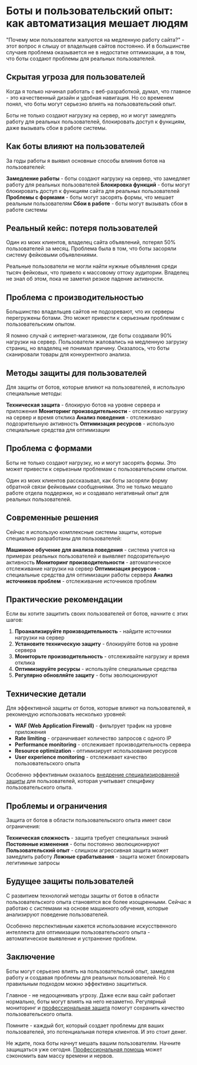 ﻿# Боты и пользовательский опыт: как автоматизация мешает людям

"Почему мои пользователи жалуются на медленную работу сайта?" - этот вопрос я слышу от владельцев сайтов постоянно. И в большинстве случаев проблема оказывается не в недостатке оптимизации, а в том, что боты создают проблемы для реальных пользователей.

## Скрытая угроза для пользователей

Когда я только начинал работать с веб-разработкой, думал, что главное - это качественный дизайн и удобная навигация. Но со временем понял, что боты могут серьезно влиять на пользовательский опыт.

Боты не только создают нагрузку на сервер, но и могут замедлять работу для реальных пользователей, блокировать доступ к функциям, даже вызывать сбои в работе системы.

## Как боты влияют на пользователей

За годы работы я выявил основные способы влияния ботов на пользователей:

**Замедление работы** - боты создают нагрузку на сервер, что замедляет работу для реальных пользователей
**Блокировка функций** - боты могут блокировать доступ к функциям сайта для реальных пользователей
**Проблемы с формами** - боты могут засорять формы, что мешает реальным пользователям
**Сбои в работе** - боты могут вызывать сбои в работе системы

## Реальный кейс: потеря пользователей

Один из моих клиентов, владелец сайта объявлений, потерял 50% пользователей за месяц. Проблема была в том, что боты засоряли систему фейковыми объявлениями.

Реальные пользователи не могли найти нужные объявления среди тысяч фейковых, что привело к массовому оттоку аудитории. Владелец не знал об этом, пока не заметил резкое падение активности.

## Проблема с производительностью

Большинство владельцев сайтов не подозревают, что их серверы перегружены ботами. Это может привести к серьезным проблемам с пользовательским опытом.

Я помню случай с интернет-магазином, где боты создавали 90% нагрузки на сервер. Пользователи жаловались на медленную загрузку страниц, но владелец не понимал причину. Оказалось, что боты сканировали товары для конкурентного анализа.

## Методы защиты для пользователей

Для защиты от ботов, которые влияют на пользователей, я использую специальные методы:

**Техническая защита** - блокирую ботов на уровне сервера и приложения
**Мониторинг производительности** - отслеживаю нагрузку на сервер и время отклика
**Анализ поведения** - отслеживаю подозрительную активность
**Оптимизация ресурсов** - использую специальные средства для оптимизации

## Проблема с формами

Боты не только создают нагрузку, но и могут засорять формы. Это может привести к серьезным проблемам с пользовательским опытом.

Один из моих клиентов рассказывал, как боты засоряли форму обратной связи фейковыми сообщениями. Это не только мешало работе отдела поддержки, но и создавало негативный опыт для реальных пользователей.

## Современные решения

Сейчас я использую комплексные системы защиты, которые специально разработаны для пользователей:

**Машинное обучение для анализа поведения** - система учится на примерах реальных пользователей и выявляет подозрительную активность
**Мониторинг производительности** - автоматическое отслеживание нагрузки на сервер
**Оптимизация ресурсов** - специальные средства для оптимизации работы сервера
**Анализ источников проблем** - отслеживание источников проблем

## Практические рекомендации

Если вы хотите защитить своих пользователей от ботов, начните с этих шагов:

1. **Проанализируйте производительность** - найдите источники нагрузки на сервер
2. **Установите техническую защиту** - блокируйте ботов на уровне сервера
3. **Мониторьте производительность** - отслеживайте нагрузку и время отклика
4. **Оптимизируйте ресурсы** - используйте специальные средства
5. **Регулярно обновляйте защиту** - боты эволюционируют

## Технические детали

Для эффективной защиты от ботов, которые влияют на пользователей, я рекомендую использовать несколько уровней:

- **WAF (Web Application Firewall)** - фильтрует трафик на уровне приложения
- **Rate limiting** - ограничивает количество запросов с одного IP
- **Performance monitoring** - отслеживает производительность сервера
- **Resource optimization** - оптимизирует использование ресурсов
- **User experience monitoring** - отслеживает качество пользовательского опыта

Особенно эффективным оказалось [внедрение специализированной защиты](https://progaem.com/ustanovka-antibota-usluga-po-zashhite-ot-botov-vashih-sajtov-na-razlichnyh-cms-sistemah.html) для пользователей, которая учитывает специфику пользовательского опыта.

## Проблемы и ограничения

Защита от ботов в области пользовательского опыта имеет свои ограничения:

**Техническая сложность** - защита требует специальных знаний
**Постоянные изменения** - боты постоянно эволюционируют
**Пользовательский опыт** - слишком агрессивная защита может замедлить работу
**Ложные срабатывания** - защита может блокировать легитимные запросы

## Будущее защиты пользователей

С развитием технологий методы защиты от ботов в области пользовательского опыта становятся все более изощренными. Сейчас я работаю с системами на основе машинного обучения, которые анализируют поведение пользователей.

Особенно перспективным кажется использование искусственного интеллекта для оптимизации пользовательского опыта - автоматическое выявление и устранение проблем.

## Заключение

Боты могут серьезно влиять на пользовательский опыт, замедляя работу и создавая проблемы для реальных пользователей. Но с правильным подходом можно эффективно защититься.

Главное - не недооценивать угрозу. Даже если ваш сайт работает нормально, боты могут влиять на него незаметно. Регулярный мониторинг и [профессиональная защита](https://progaem.com/ustanovka-antibota-usluga-po-zashhite-ot-botov-vashih-sajtov-na-razlichnyh-cms-sistemah.html) помогут сохранить качество пользовательского опыта.

Помните - каждый бот, который создает проблемы для ваших пользователей, это потенциальная потеря клиентов. И это стоит денег.

Не ждите, пока боты начнут мешать вашим пользователям. Начните защищаться уже сегодня. [Профессиональная помощь](https://progaem.com/ustanovka-antibota-usluga-po-zashhite-ot-botov-vashih-sajtov-na-razlichnyh-cms-sistemah.html) может сэкономить вам массу времени и нервов.





